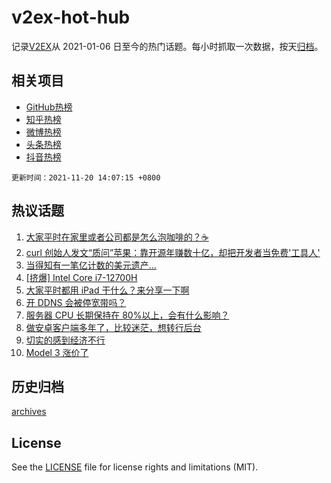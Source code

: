 # v2ex-hot-hub

 记录[V2EX](https://www.v2ex.com/)从 2021-01-06 日至今的热门话题。每小时抓取一次数据，按天[归档](archives)。
 
 ## 相关项目

- [GitHub热榜](https://github.com/lonnyzhang423/github-hot-hub)
- [知乎热榜](https://github.com/lonnyzhang423/zhihu-hot-hub)
- [微博热榜](https://github.com/lonnyzhang423/weibo-hot-hub)
- [头条热榜](https://github.com/lonnyzhang423/toutiao-hot-hub)
- [抖音热榜](https://github.com/lonnyzhang423/douyin-hot-hub)


 `更新时间：2021-11-20 14:07:15 +0800`

## 热议话题

1. [大家平时在家里或者公司都是怎么泡咖啡的？☕](https://www.v2ex.com/t/816524)
1. [curl 创始人发文“质问”苹果：靠开源年赚数十亿，却把开发者当免费'工具人'](https://www.v2ex.com/t/816680)
1. [当得知有一笔亿计数的美元遗产...](https://www.v2ex.com/t/816553)
1. [[挤爆] Intel Core i7-12700H](https://www.v2ex.com/t/816600)
1. [大家平时都用 iPad 干什么？来分享一下啊](https://www.v2ex.com/t/816609)
1. [开 DDNS 会被停宽带吗？](https://www.v2ex.com/t/816539)
1. [服务器 CPU 长期保持在 80%以上，会有什么影响？](https://www.v2ex.com/t/816523)
1. [做安卓客户端多年了，比较迷茫，想转行后台](https://www.v2ex.com/t/816554)
1. [切实的感到经济不行](https://www.v2ex.com/t/816678)
1. [Model 3 涨价了](https://www.v2ex.com/t/816522)

## 历史归档

[archives](archives)

## License

See the [LICENSE](LICENSE) file for license rights and limitations (MIT).
